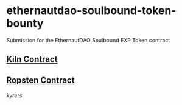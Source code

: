 # ethernautdao-soulbound-token-bounty
Submission for the EthernautDAO Soulbound EXP Token contract

## [Kiln Contract](https://explorer.kiln.themerge.dev/address/0xA607d8d8472A678B219d28Eb6d94C8E6131c5eEE)

## [Ropsten Contract](https://ropsten.etherscan.io/address/0x75E0df54Ac87c91E6ddBF45C753E614483FD0C14)

###### kyrers